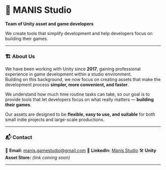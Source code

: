 # 🧩 MANIS Studio

**Team of Unity asset and game developers**

We create tools that simplify development and help developers focus on building their games.

---

### 🏗️ About Us

We have been working with Unity since **2017**, gaining professional experience in game development within a studio environment.  
Building on this background, we now focus on creating assets that make the development process **simpler, more convenient, and faster**.  

We understand how much time routine tasks can take, so our goal is to provide tools that let developers focus on what really matters — **building their games**.  

Our assets are designed to be **flexible, easy to use, and suitable** for both small indie projects and large-scale productions.

---

### 📬 Contact

📧 **Email:** manis.gamestudio@gmail.com
🔗 **LinkedIn:** [Manis Studio](https://www.linkedin.com/in/marina-belova-unity/)
🛠️ **Unity Asset Store:** *(link coming soon)*

---
